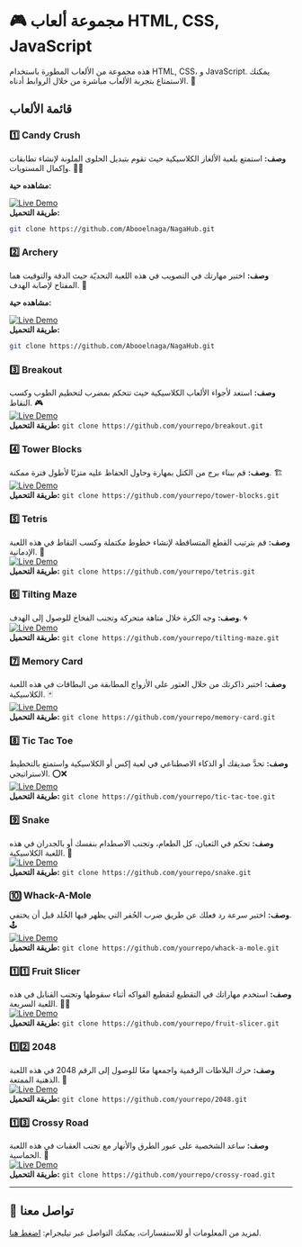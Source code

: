# 🎮 مجموعة ألعاب HTML, CSS, JavaScript

هذه مجموعة من الألعاب المطورة باستخدام HTML, CSS، و JavaScript. يمكنك الاستمتاع بتجربة الألعاب مباشرة من خلال الروابط أدناه. 🎯

## قائمة الألعاب

### 1️⃣ Candy Crush
**وصف:** استمتع بلعبة الألغاز الكلاسيكية حيث تقوم بتبديل الحلوى الملونة لإنشاء تطابقات وإكمال المستويات. 🍬🍭  

**مشاهده حية:** 

[![Live Demo](https://img.shields.io/badge/Live%20Demo-🔗-blue)](#)  
**طريقة التحميل:** 
   ```bash
   git clone https://github.com/Abooelnaga/NagaHub.git
   ```

### 2️⃣ Archery
**وصف:** اختبر مهارتك في التصويب في هذه اللعبة التحديّة حيث الدقة والتوقيت هما المفتاح لإصابة الهدف. 🏹  

**مشاهده حية:** 

[![Live Demo](https://img.shields.io/badge/Live%20Demo-🔗-blue)](#)  
**طريقة التحميل:** 
   ```bash
   git clone https://github.com/Abooelnaga/NagaHub.git
   ```

### 3️⃣ Breakout
**وصف:** استعد لأجواء الألعاب الكلاسيكية حيث تتحكم بمضرب لتحطيم الطوب وكسب النقاط. 🎮  
[![Live Demo](https://img.shields.io/badge/Live%20Demo-🔗-blue)](#)  
**طريقة التحميل:** `git clone https://github.com/yourrepo/breakout.git`

### 4️⃣ Tower Blocks
**وصف:** قم ببناء برج من الكتل بمهارة وحاول الحفاظ عليه متزنًا لأطول فترة ممكنة. 🏗️  
[![Live Demo](https://img.shields.io/badge/Live%20Demo-🔗-blue)](#)  
**طريقة التحميل:** `git clone https://github.com/yourrepo/tower-blocks.git`

### 5️⃣ Tetris
**وصف:** قم بترتيب القطع المتساقطة لإنشاء خطوط مكتملة وكسب النقاط في هذه اللعبة الإدمانية. 🧱  
[![Live Demo](https://img.shields.io/badge/Live%20Demo-🔗-blue)](#)  
**طريقة التحميل:** `git clone https://github.com/yourrepo/tetris.git`

### 6️⃣ Tilting Maze
**وصف:** وجه الكرة خلال متاهة متحركة وتجنب الفخاخ للوصول إلى الهدف. 🌀  
[![Live Demo](https://img.shields.io/badge/Live%20Demo-🔗-blue)](#)  
**طريقة التحميل:** `git clone https://github.com/yourrepo/tilting-maze.git`

### 7️⃣ Memory Card
**وصف:** اختبر ذاكرتك من خلال العثور على الأزواج المطابقة من البطاقات في هذه اللعبة الكلاسيكية. 🃏  
[![Live Demo](https://img.shields.io/badge/Live%20Demo-🔗-blue)](#)  
**طريقة التحميل:** `git clone https://github.com/yourrepo/memory-card.git`

### 8️⃣ Tic Tac Toe
**وصف:** تحدَّ صديقك أو الذكاء الاصطناعي في لعبة إكس أو الكلاسيكية واستمتع بالتخطيط الاستراتيجي. ⭕❌  
[![Live Demo](https://img.shields.io/badge/Live%20Demo-🔗-blue)](#)  
**طريقة التحميل:** `git clone https://github.com/yourrepo/tic-tac-toe.git`

### 9️⃣ Snake
**وصف:** تحكم في الثعبان، كل الطعام، وتجنب الاصطدام بنفسك أو بالجدران في هذه اللعبة الكلاسيكية. 🐍  
[![Live Demo](https://img.shields.io/badge/Live%20Demo-🔗-blue)](#)  
**طريقة التحميل:** `git clone https://github.com/yourrepo/snake.git`

### 🔟 Whack-A-Mole
**وصف:** اختبر سرعة رد فعلك عن طريق ضرب الحُفر التي يظهر فيها الخُلد قبل أن يختفي. 🕹️  
[![Live Demo](https://img.shields.io/badge/Live%20Demo-🔗-blue)](#)  
**طريقة التحميل:** `git clone https://github.com/yourrepo/whack-a-mole.git`

### 1️⃣1️⃣ Fruit Slicer
**وصف:** استخدم مهاراتك في التقطيع لتقطيع الفواكه أثناء سقوطها وتجنب القنابل في هذه اللعبة السريعة. 🍉🔪  
[![Live Demo](https://img.shields.io/badge/Live%20Demo-🔗-blue)](#)  
**طريقة التحميل:** `git clone https://github.com/yourrepo/fruit-slicer.git`

### 1️⃣2️⃣ 2048
**وصف:** حرك البلاطات الرقمية واجمعها معًا للوصول إلى الرقم 2048 في هذه اللعبة الذهنية الممتعة. 🧩  
[![Live Demo](https://img.shields.io/badge/Live%20Demo-🔗-blue)](#)  
**طريقة التحميل:** `git clone https://github.com/yourrepo/2048.git`

### 1️⃣3️⃣ Crossy Road
**وصف:** ساعد الشخصية على عبور الطرق والأنهار مع تجنب العقبات في هذه اللعبة الحماسية. 🚦  
[![Live Demo](https://img.shields.io/badge/Live%20Demo-🔗-blue)](#)  
**طريقة التحميل:** `git clone https://github.com/yourrepo/crossy-road.git`

---

## 📩 تواصل معنا
لمزيد من المعلومات أو للاستفسارات، يمكنك التواصل عبر تيليجرام: [اضغط هنا](#).

